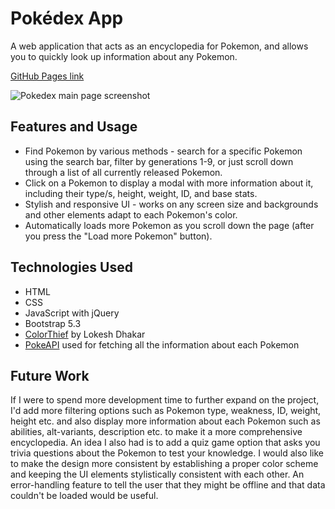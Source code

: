 # Pokédex App
A web application that acts as an encyclopedia for Pokemon, and allows you to quickly look up information about any Pokemon.

[GitHub Pages link](https://simeontu.github.io/pokedex-app/)

![Pokedex main page screenshot](https://github.com/SimeonTu/pokedex-app/assets/45809363/a5a775f7-696f-412e-8f1d-25b6eb2e5bd0)

## Features and Usage
- Find Pokemon by various methods - search for a specific Pokemon using the search bar, filter by generations 1-9, or just scroll down through a list of all currently released Pokemon.
- Click on a Pokemon to display a modal with more information about it, including their type/s, height, weight, ID, and base stats.
- Stylish and responsive UI - works on any screen size and backgrounds and other elements adapt to each Pokemon's color.
- Automatically loads more Pokemon as you scroll down the page (after you press the "Load more Pokemon" button).

## Technologies Used
- HTML
- CSS
- JavaScript with jQuery
- Bootstrap 5.3
- [ColorThief](https://github.com/lokesh/color-thief) by Lokesh Dhakar
- [PokeAPI](https://pokeapi.co/) used for fetching all the information about each Pokemon

## Future Work
If I were to spend more development time to further expand on the project, I'd add more filtering options such as Pokemon type, weakness, ID, weight, height etc. and also display more information about each Pokemon such as abilities, alt-variants, description etc. to make it a more comprehensive encyclopedia. An idea I also had is to add a quiz game option that asks you trivia questions about the Pokemon to test your knowledge. I would also like to make the design more consistent by establishing a proper color scheme and keeping the UI elements stylistically consistent with each other. An error-handling feature to tell the user that they might be offline and that data couldn't be loaded would be useful.
